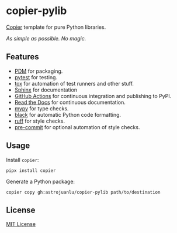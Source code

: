 # copier-pylib

[Copier](https://github.com/copier-org/copier) template for pure Python libraries.

_As simple as possible. No magic._

## Features

- [PDM] for packaging.
- [pytest] for testing.
- [tox] for automation of test runners and other stuff.
- [Sphinx] for documentation
- [GitHub Actions] for continuous integration and publishing to PyPI.
- [Read the Docs] for continuous documentation.
- [mypy] for type checks.
- [black] for automatic Python code formatting.
- [ruff] for style checks.
- [pre-commit] for optional automation of style checks.

## Usage

Install `copier`:

```
pipx install copier
```

Generate a Python package:

```
copier copy gh:astrojuanlu/copier-pylib path/to/destination
```

## License

[MIT License](LICENSE)

[copier]: https://github.com/copier-org/copier/
[mypy]: http://mypy.readthedocs.io/
[PDM]: https://pdm-project.org/
[pytest]: https://docs.pytest.org/
[Sphinx]: http://www.sphinx-doc.org/
[tox]: https://tox.readthedocs.io/
[black]: https://black.readthedocs.io/
[ruff]: https://beta.ruff.rs/docs/
[pre-commit]: https://github.com/pre-commit/pre-commit
[GitHub Actions]: https://github.com/features/actions
[Read the Docs]: https://readthedocs.org
